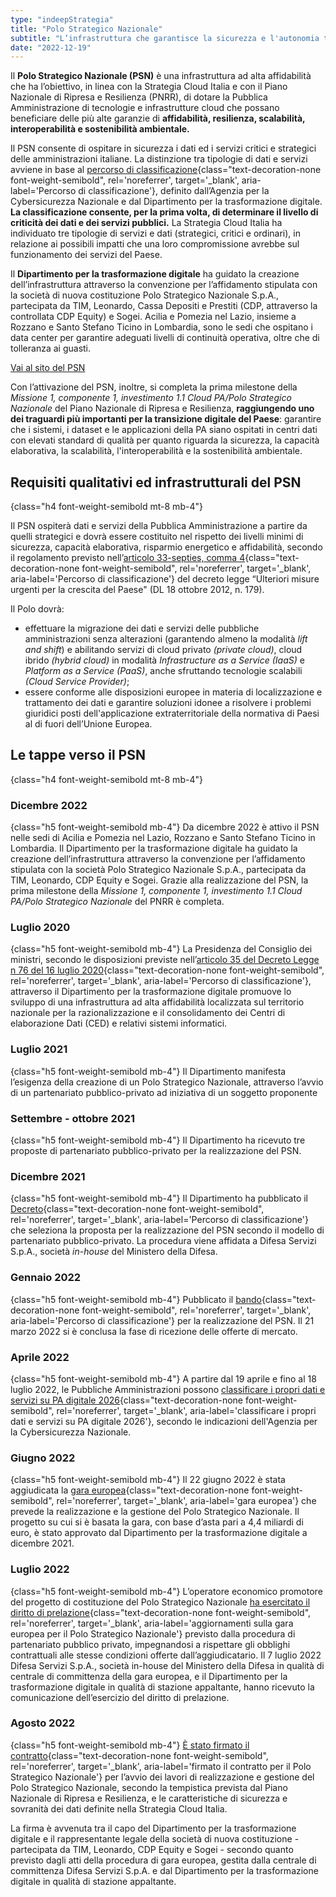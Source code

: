 ```yaml
---
type: "indeepStrategia"
title: "Polo Strategico Nazionale"
subtitle: "L’infrastruttura che garantisce la sicurezza e l'autonomia tecnologica sugli asset strategici per il Paese"
date: "2022-12-19"
---
```


Il **Polo Strategico Nazionale (PSN)** è una infrastruttura ad alta affidabilità che ha l’obiettivo, in linea con la Strategia Cloud Italia e con il Piano Nazionale di Ripresa e Resilienza (PNRR), di dotare la Pubblica Amministrazione di tecnologie e infrastrutture cloud che possano beneficiare delle più alte garanzie di **affidabilità, resilienza, scalabilità, interoperabilità e sostenibilità ambientale.**

Il PSN consente di ospitare in sicurezza i dati ed i servizi critici e strategici delle amministrazioni italiane. La distinzione tra tipologie di dati e servizi avviene in base al [percorso di classificazione](https://innovazione.gov.it/notizie/articoli/cloud-italia-pubblicata-la-metodologia-di-classificazione-di-dati-e-servizi/){class="text-decoration-none font-weight-semibold", rel='noreferrer', target='_blank', aria-label='Percorso di classificazione'}, definito dall’Agenzia per la Cybersicurezza Nazionale e dal Dipartimento per la trasformazione digitale. **La classificazione consente, per la prima volta, di determinare il livello di criticità dei dati e dei servizi pubblici.** La Strategia Cloud Italia ha individuato tre tipologie di servizi e dati (strategici, critici e ordinari), in relazione ai possibili impatti che una loro compromissione avrebbe sul funzionamento dei servizi del Paese.    

Il **Dipartimento per la trasformazione digitale** ha guidato la creazione dell’infrastruttura attraverso la convenzione per l’affidamento stipulata con la società di nuova costituzione Polo Strategico Nazionale S.p.A., partecipata da TIM, Leonardo, Cassa Depositi e Prestiti (CDP, attraverso la controllata CDP Equity) e Sogei. Acilia e Pomezia nel Lazio, insieme a Rozzano e Santo Stefano Ticino in Lombardia, sono le sedi che ospitano i data center per garantire adeguati livelli di continuità operativa, oltre che di tolleranza ai guasti.

<div class="col-12 text-center mt-3 mb-5">
<a href="https://www.polostrategiconazionale.it" class="btn btn-primary" target="_blank">Vai al sito del PSN</a>
</div>

Con l’attivazione del PSN, inoltre, si completa la prima milestone della *Missione 1, componente 1, investimento 1.1 Cloud PA/Polo Strategico Nazionale* del Piano Nazionale di Ripresa e Resilienza, **raggiungendo uno dei traguardi più importanti per la transizione digitale del Paese**: garantire che i sistemi, i dataset e le applicazioni della PA siano ospitati in centri dati con elevati standard di qualità per quanto riguarda la sicurezza, la capacità elaborativa, la scalabilità, l'interoperabilità e la sostenibilità ambientale. 

## Requisiti qualitativi ed infrastrutturali del PSN
{class="h4 font-weight-semibold mt-8 mb-4"}

Il PSN ospiterà dati e servizi della Pubblica Amministrazione a partire da quelli strategici e dovrà essere costituito nel rispetto dei livelli minimi di sicurezza, capacità elaborativa, risparmio energetico e affidabilità, secondo il regolamento previsto nell’[articolo 33-septies, comma 4](https://www.normattiva.it/uri-res/N2Ls?urn:nir:stato:decreto.legge:2012-10-18;179!vig=){class="text-decoration-none font-weight-semibold", rel='noreferrer', target='_blank', aria-label='Percorso di classificazione'} del decreto legge “Ulteriori misure urgenti per la crescita del Paese" (DL 18 ottobre 2012, n. 179).

Il Polo dovrà:
* effettuare la migrazione dei dati e servizi delle pubbliche amministrazioni senza alterazioni (garantendo almeno la modalità _lift and shift_) e abilitando servizi di cloud privato _(private cloud)_, cloud ibrido _(hybrid cloud)_ in modalità _Infrastructure as a Service (IaaS)_ e _Platform as a Service (PaaS)_, anche sfruttando tecnologie scalabili _(Cloud Service Provider)_;
* essere conforme alle disposizioni europee in materia di localizzazione e trattamento dei dati e garantire soluzioni idonee a risolvere i problemi giuridici posti dell'applicazione extraterritoriale della normativa di Paesi al di fuori dell’Unione Europea.

## Le tappe verso il PSN
{class="h4 font-weight-semibold mt-8 mb-4"}

### Dicembre 2022
{class="h5 font-weight-semibold mb-4"}
Da dicembre 2022 è attivo il PSN nelle sedi di Acilia e Pomezia nel Lazio, Rozzano e Santo Stefano Ticino in Lombardia. Il Dipartimento per la trasformazione digitale ha guidato la creazione dell’infrastruttura attraverso la convenzione per l’affidamento stipulata con la società Polo Strategico Nazionale S.p.A., partecipata da TIM, Leonardo, CDP Equity e Sogei. Grazie alla realizzazione del PSN, la prima milestone della *Missione 1, componente 1, investimento 1.1 Cloud PA/Polo Strategico Nazionale* del PNRR è completa.

### Luglio 2020
{class="h5 font-weight-semibold mb-4"}
La Presidenza del Consiglio dei ministri, secondo le disposizioni previste nell’[articolo 35 del Decreto Legge n 76 del 16 luglio 2020](https://www.gazzettaufficiale.it/atto/serie_generale/caricaArticolo?art.versione=1&art.idGruppo=9&art.flagTipoArticolo=0&art.codiceRedazionale=20A04921&art.idArticolo=35&art.idSottoArticolo=1&art.idSottoArticolo1=10&art.dataPubblicazioneGazzetta=2020-09-14&art.progressivo=0#art){class="text-decoration-none font-weight-semibold", rel='noreferrer', target='_blank', aria-label='Percorso di classificazione'}, attraverso il Dipartimento per la trasformazione digitale promuove lo sviluppo di una infrastruttura ad alta affidabilità localizzata sul territorio nazionale per la razionalizzazione e il consolidamento dei Centri di elaborazione Dati (CED) e relativi sistemi informatici. 

### Luglio 2021
{class="h5 font-weight-semibold mb-4"}
Il Dipartimento manifesta l’esigenza della creazione di un Polo Strategico Nazionale, attraverso l’avvio di un partenariato pubblico-privato ad iniziativa di un soggetto proponente

### Settembre - ottobre 2021
{class="h5 font-weight-semibold mb-4"}
Il Dipartimento ha ricevuto tre proposte di partenariato pubblico-privato per la realizzazione del PSN.

### Dicembre 2021
{class="h5 font-weight-semibold mb-4"}
Il Dipartimento ha pubblicato il [Decreto](https://assets.innovazione.gov.it/1640616261-decreto-n-47-2021-pnrr.pdf){class="text-decoration-none font-weight-semibold", rel='noreferrer', target='_blank', aria-label='Percorso di classificazione'} che seleziona la proposta per la realizzazione del PSN secondo il modello di partenariato pubblico-privato. La procedura viene affidata a Difesa Servizi S.p.A., società _in-house_ del Ministero della Difesa.

### Gennaio 2022
{class="h5 font-weight-semibold mb-4"}
Pubblicato il [bando](https://www.difesaservizi.it/pubblicazione-gara-per-il-Polo-Strategico-Nazionale){class="text-decoration-none font-weight-semibold", rel='noreferrer', target='_blank', aria-label='Percorso di classificazione'} per la realizzazione del PSN. Il 21 marzo 2022 si è conclusa la fase di ricezione delle offerte di mercato.

### Aprile 2022
{class="h5 font-weight-semibold mb-4"}
A partire dal 19 aprile e fino al 18 luglio 2022, le Pubbliche Amministrazioni possono [classificare i propri dati e servizi su PA digitale 2026](https://padigitale2026.gov.it/come-partecipare/classifica-pa){class="text-decoration-none font-weight-semibold", rel='noreferrer', target='_blank', aria-label='classificare i propri dati e servizi su PA digitale 2026'}, secondo le indicazioni dell'Agenzia per la Cybersicurezza Nazionale.

### Giugno 2022
{class="h5 font-weight-semibold mb-4"}
Il 22 giugno 2022 è stata aggiudicata la [gara europea](https://innovazione.gov.it/notizie/articoli/digitale-aggiudicata-la-gara-per-il-polo-strategico-nazionale){class="text-decoration-none font-weight-semibold", rel='noreferrer', target='_blank', aria-label='gara europea'} che prevede la realizzazione e la gestione del Polo Strategico Nazionale. Il progetto su cui si è basata la gara, con base d’asta pari a 4,4 miliardi di euro, è stato approvato dal Dipartimento per la trasformazione digitale a dicembre 2021.

### Luglio 2022
{class="h5 font-weight-semibold mb-4"}
L’operatore economico promotore del progetto di costituzione del Polo Strategico Nazionale [ha esercitato il diritto di prelazione](https://innovazione.gov.it/notizie/comunicati-stampa/aggiornamenti-sulla-gara-europea-per-il-polo-strategico-nazionale/){class="text-decoration-none font-weight-semibold", rel='noreferrer', target='_blank', aria-label='aggiornamenti sulla gara europea per il Polo Strategico Nazionale'} previsto dalla procedura di partenariato pubblico privato, impegnandosi a rispettare gli obblighi contrattuali alle stesse condizioni offerte dall’aggiudicatario. Il 7 luglio 2022 Difesa Servizi S.p.A., società in-house del Ministero della Difesa in qualità di centrale di committenza della gara europea, e il Dipartimento per la trasformazione digitale in qualità di stazione appaltante, hanno ricevuto la comunicazione dell’esercizio del diritto di prelazione.

### Agosto 2022
{class="h5 font-weight-semibold mb-4"}
[È stato firmato il contratto](https://innovazione.gov.it/notizie/articoli/firmato-il-contratto-per-il-polo-strategico-nazionale/){class="text-decoration-none font-weight-semibold", rel='noreferrer', target='_blank', aria-label='firmato il contratto per il Polo Strategico Nazionale'} per l’avvio dei lavori di realizzazione e gestione del Polo Strategico Nazionale, secondo la tempistica prevista dal Piano Nazionale di Ripresa e Resilienza, e le caratteristiche di sicurezza e sovranità dei dati definite nella Strategia Cloud Italia.

La firma è avvenuta tra il capo del Dipartimento per la trasformazione digitale e il rappresentante legale della società di nuova costituzione - partecipata da TIM, Leonardo, CDP Equity e Sogei - secondo quanto previsto dagli atti della procedura di gara europea, gestita dalla centrale di committenza Difesa Servizi S.p.A. e dal Dipartimento per la trasformazione digitale in qualità di stazione appaltante.

